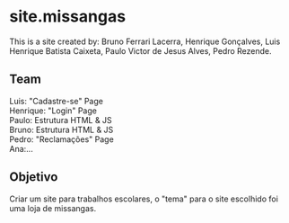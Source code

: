 # site.missangas
This is a site created by: Bruno Ferrari Lacerra, Henrique Gonçalves, Luis Henrique Batista Caixeta, Paulo Victor de Jesus Alves, Pedro Rezende.

## Team
Luis: "Cadastre-se" Page <br />
Henrique: "Login" Page <br />
Paulo: Estrutura HTML & JS <br />
Bruno: Estrutura HTML & JS <br />
Pedro: "Reclamações" Page <br />
Ana:... <br />

## Objetivo

Criar um site para trabalhos escolares, o "tema" para o site escolhido foi uma loja de missangas.
